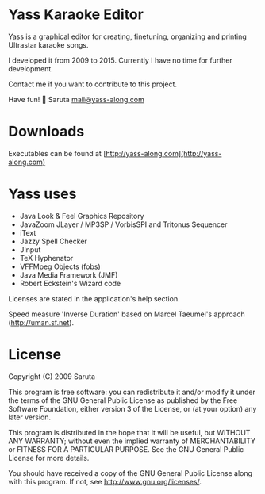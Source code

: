 # Yass Karaoke Editor
Yass is a graphical editor for creating, finetuning, organizing and printing Ultrastar karaoke songs.

I developed it from 2009 to 2015. Currently I have no time for further development. 

Contact me if you want to contribute to this project.

Have fun! :musical_note:
Saruta <mail@yass-along.com>

# Downloads

Executables can be found at [http://yass-along.com](http://yass-along.com)

# Yass uses
- Java Look & Feel Graphics Repository
- JavaZoom JLayer / MP3SP / VorbisSPI and Tritonus Sequencer
- iText
- Jazzy Spell Checker
- JInput
- TeX Hyphenator
- VFFMpeg Objects (fobs)
- Java Media Framework (JMF)
- Robert Eckstein's Wizard code

Licenses are stated in the application's help section.

Speed measure 'Inverse Duration' based on Marcel Taeumel's approach (http://uman.sf.net).

# License

Copyright (C) 2009 Saruta

This program is free software: you can redistribute it and/or modify
it under the terms of the GNU General Public License as published by
the Free Software Foundation, either version 3 of the License, or
(at your option) any later version.

This program is distributed in the hope that it will be useful,
but WITHOUT ANY WARRANTY; without even the implied warranty of
MERCHANTABILITY or FITNESS FOR A PARTICULAR PURPOSE.  See the
GNU General Public License for more details.

You should have received a copy of the GNU General Public License
along with this program. If not, see <http://www.gnu.org/licenses/>.
